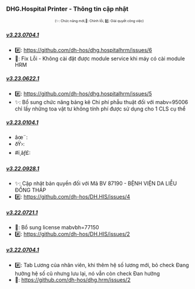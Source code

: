 ﻿### DHG.Hospital Printer - Thông tin cập nhật

<div align="center" style="font-size:xx-small">(✨: Chức năng mới,🐛: Chỉnh lỗi, #️⃣: Giải quyết công việc) </div>

##### [v3.23.0704.1]()

- #️⃣: <https://github.com/dh-hos/dhg.hospitalhrm/issues/6>
- 🐛: Fix Lỗi - Không cài đặt được module service khi máy có cài module HRM

##### [v3.23.0622.1]()

- #️⃣: <https://github.com/dh-hos/dhg.hospitalhrm/issues/5>
- ✨: Bổ sung chức năng bảng kê Chi phí phẫu thuật đối với mabv=95006 chỉ lấy những toa vật tư không tính phí được sử dụng cho 1 CLS cụ thể

##### [v3.23.0104.1]()

-  âœ¨:
-  ðŸ›:
-  #ï¸âƒ£:

##### [v3.22.0928.1]()

-  ✨: Cập nhật bản quyền đối với Mã BV 87190 - BỆNH VIỆN DA LIỄU ĐỒNG THÁP
-  #️⃣: https://github.com/dh-hos/DH.HIS/issues/4

##### [v3.22.0721.1]()

-  🐛: Bổ sung license mabvbh=77150
-  #️⃣: https://github.com/dh-hos/DH.HIS/issues/2

##### [v3.22.0704.1]()

-  #️⃣: Tab Lương của nhân viên, khi thêm hệ số lương mới, bỏ check Đang hưởng hệ số cũ nhưng lưu lại, nó vẫn còn check Đan hưởng
-  🐛: https://github.com/dh-hos/dhg.hrm/issues/2
